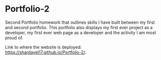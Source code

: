 # Portfolio-2


Second Portfolio homework that outlines skills I have built between my first and second portfolio. This portfolio also displays my first ever project as a developer, my first ever web page as a developer and the activity I am most proud of. 




Link to where the website is deployed: https://shardayel17.github.io/Portfolio-2/. 

